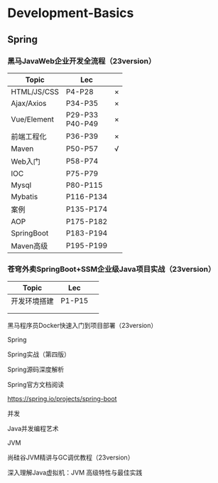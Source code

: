 # Development-Basics

## Spring

### 黑马JavaWeb企业开发全流程（23version）

| Topic       | Lec                   |      |
| ----------- | --------------------- | ---- |
| HTML/JS/CSS | P4-P28                | ×    |
| Ajax/Axios  | P34-P35               | ×    |
| Vue/Element | P29-P33 <br />P40-P49 | ×    |
| 前端工程化  | P36-P39               | ×    |
| Maven       | P50-P57               | √    |
| Web入门     | P58-P74               |      |
| IOC         | P75-P79               |      |
| Mysql       | P80-P115              |      |
| Mybatis     | P116-P134             |      |
| 案例        | P135-P174             |      |
| AOP         | P175-P182             |      |
| SpringBoot  | P183-P194             |      |
| Maven高级   | P195-P199             |      |

### 苍穹外卖SpringBoot+SSM企业级Java项目实战（23version）

| Topic        | Lec    |      |
| ------------ | ------ | ---- |
| 开发环境搭建 | P1-P15 |      |
|              |        |      |
|              |        |      |

黑马程序员Docker快速入门到项目部署（23version）

Spring

Spring实战（第四版）

Spring源码深度解析

Spring官方文档阅读

https://spring.io/projects/spring-boot

并发

Java并发编程艺术

JVM

尚硅谷JVM精讲与GC调优教程（23version）

深入理解Java虚拟机：JVM 高级特性与最佳实践
